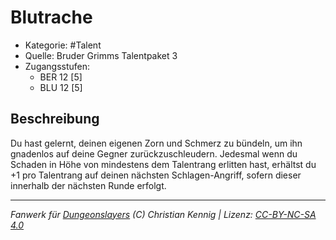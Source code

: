 <!---
Dies ist ein Fanwerk für DUNGEONSLAYERS (C) von Christian Kennig

Quellen:      [Bruder Grimms Talentpaket 3](https://www.f-space.de/ds4/downloads.html)
              [Talentbeschreibungen](https://www.f-space.de/ds4/tools-talentcards.html)
License:      [CC-BY-NC-SA 4.0](https://creativecommons.org/licenses/by-nc-sa/4.0/deed.de)
Richtlinien:  [Fanwerkrichtlinien](https://www.dungeonslayers.net/fanwerk-richtlinien/)
Autor:        Zauberlehrling
-->

  
# Blutrache  
- Kategorie: #Talent  
- Quelle: Bruder Grimms Talentpaket 3  
- Zugangsstufen:  
  - BER 12 [5]  
  - BLU 12 [5]  

## Beschreibung  
Du hast gelernt, deinen eigenen Zorn und Schmerz zu bündeln, um ihn gnadenlos auf deine Gegner zurückzuschleudern. Jedesmal wenn du Schaden in Höhe von mindestens dem Talentrang erlitten hast, erhältst du +1 pro Talentrang auf deinen nächsten Schlagen-Angriff, sofern dieser innerhalb der nächsten Runde erfolgt.


___  
*Fanwerk für [Dungeonslayers](https://www.dungeonslayers.net/) (C) Christian Kennig | Lizenz: [CC-BY-NC-SA 4.0](https://creativecommons.org/licenses/by-nc-sa/4.0/deed.de)*  